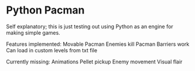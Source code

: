 # Python Pacman
Self explanatory; this is just testing out using Python as an engine for making simple games.

Features implemented:
Movable Pacman
Enemies kill Pacman
Barriers work
Can load in custom levels from txt file

Currently missing:
Animations
Pellet pickup
Enemy movement
Visual flair
